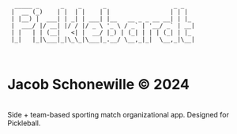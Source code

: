 ```
  _____ _      _    _      _                   _ _   
 |  __ (_)    | |  | |    | |                 | | |  
 | |__) |  ___| | _| | ___| |__   __ _ _ __ __| | |_ 
 |  ___/ |/ __| |/ / |/ _ \ '_ \ / _` | '__/ _` | __|
 | |   | | (__|   <| |  __/ |_) | (_| | | | (_| | |_ 
 |_|   |_|\___|_|\_\_|\___|_.__/ \__,_|_|  \__,_|\__|
                                                     
                                                     
```
# Jacob Schonewille © 2024
<br/>
Side + team-based sporting match organizational app. Designed for Pickleball.

